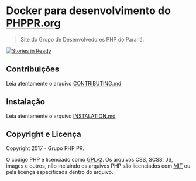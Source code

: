 # Docker para desenvolvimento do [PHPPR.org](http://phppr.org/)

> Site do Grupo de Desenvolvedores PHP do Paraná.

[![Stories in Ready](https://badge.waffle.io/phppr/phppr.org.svg?label=ready&title=Ready)](http://waffle.io/phppr/phppr.org)

## Contribuições ##

Leia atentamente o arquivo [CONTRIBUTING.md](/CONTRIBUTING.md)

## Instalação ##

Leia atentamente o arquivo [INSTALATION.md](/INSTALATION.md)

## Copyright e Licença ##

Copyright 2017 - Grupo PHP PR.

O código PHP é licenciado como [GPLv2](http://www.gnu.org/licenses/gpl-2.0.txt).
Os arquivos CSS, SCSS, JS, images e outros, não incluindo os arquivos PHP são licenciados com [MIT](http://opensource.org/licenses/MIT) ou pela licença especificada dentro do arquivo.
